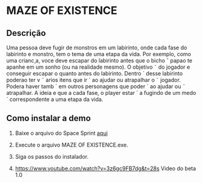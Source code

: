 # MAZE OF EXISTENCE

## Descrição

Uma pessoa deve fugir de monstros em um labirinto, onde cada fase do
labirinto e monstro, tem o tema de uma etapa da vida. Por exemplo,
como uma crianc¸a, voce deve escapar do labirinto antes que o bicho ˆ
papao te apanhe em um sonho (ou na realidade mesmo). O objetivo ˜
do jogador e conseguir escapar o quanto antes do labirinto. Dentro ´
desse labirinto poderao ter v ˜ arios itens que ir ´ ao ajudar ou atrapalhar o ˜
jogador. Podera haver tamb ´ em outros personagens que poder ´ ao ajudar ou ˜
atrapalhar. A ideia e que a cada fase, o player estar ´ a fugindo de um medo ´
correspondente a uma etapa da vida.

## Como instalar a demo

1. Baixe o arquivo do Space Sprint [aqui](https://drive.google.com/file/d/13MptVvlLx8gzgrO_MtDW82ynJM82T_KS/view?usp=sharing)
2. Execute o arquivo MAZE OF EXISTENCE.exe.
3. Siga os passos do instalador.

4. https://www.youtube.com/watch?v=3z6gc9FB7dg&t=28s Video do beta 1.0







